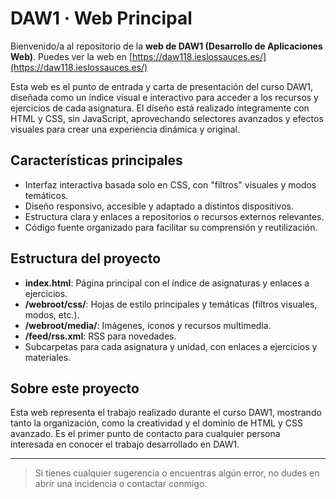 # DAW1 · Web Principal

Bienvenido/a al repositorio de la **web de DAW1 (Desarrollo de Aplicaciones Web)**. Puedes ver la web en [https://daw118.ieslossauces.es/](https://daw118.ieslossauces.es/)

Esta web es el punto de entrada y carta de presentación del curso DAW1, diseñada como un índice visual e interactivo para acceder a los recursos y ejercicios de cada asignatura. El diseño está realizado íntegramente con HTML y CSS, sin JavaScript, aprovechando selectores avanzados y efectos visuales para crear una experiencia dinámica y original.

## Características principales
- Interfaz interactiva basada solo en CSS, con "filtros" visuales y modos temáticos.
- Diseño responsivo, accesible y adaptado a distintos dispositivos.
- Estructura clara y enlaces a repositorios o recursos externos relevantes.
- Código fuente organizado para facilitar su comprensión y reutilización.

## Estructura del proyecto
- **index.html**: Página principal con el índice de asignaturas y enlaces a ejercicios.
- **/webroot/css/**: Hojas de estilo principales y temáticas (filtros visuales, modos, etc.).
- **/webroot/media/**: Imágenes, iconos y recursos multimedia.
- **/feed/rss.xml**: RSS para novedades.
- Subcarpetas para cada asignatura y unidad, con enlaces a ejercicios y materiales.

## Sobre este proyecto
Esta web representa el trabajo realizado durante el curso DAW1, mostrando tanto la organización, como la creatividad y el dominio de HTML y CSS avanzado. Es el primer punto de contacto para cualquier persona interesada en conocer el trabajo desarrollado en DAW1.

---

> Si tienes cualquier sugerencia o encuentras algún error, no dudes en abrir una incidencia o contactar conmigo.
